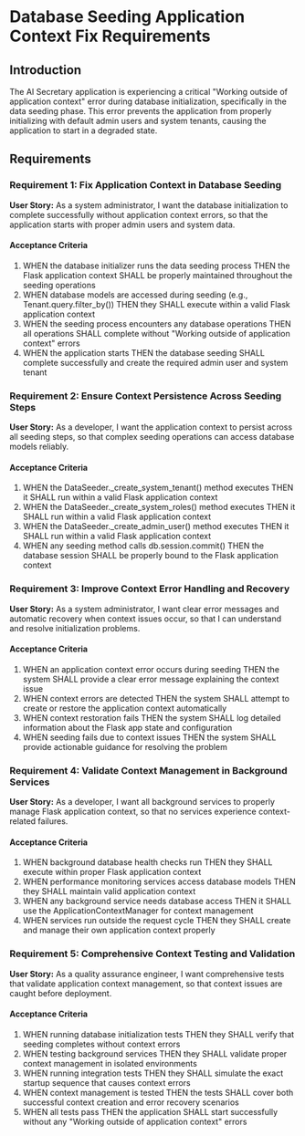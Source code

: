 # Database Seeding Application Context Fix Requirements

## Introduction

The AI Secretary application is experiencing a critical "Working outside of application context" error during database initialization, specifically in the data seeding phase. This error prevents the application from properly initializing with default admin users and system tenants, causing the application to start in a degraded state.

## Requirements

### Requirement 1: Fix Application Context in Database Seeding

**User Story:** As a system administrator, I want the database initialization to complete successfully without application context errors, so that the application starts with proper admin users and system data.

#### Acceptance Criteria

1. WHEN the database initializer runs the data seeding process THEN the Flask application context SHALL be properly maintained throughout the seeding operations
2. WHEN database models are accessed during seeding (e.g., Tenant.query.filter_by()) THEN they SHALL execute within a valid Flask application context
3. WHEN the seeding process encounters any database operations THEN all operations SHALL complete without "Working outside of application context" errors
4. WHEN the application starts THEN the database seeding SHALL complete successfully and create the required admin user and system tenant

### Requirement 2: Ensure Context Persistence Across Seeding Steps

**User Story:** As a developer, I want the application context to persist across all seeding steps, so that complex seeding operations can access database models reliably.

#### Acceptance Criteria

1. WHEN the DataSeeder._create_system_tenant() method executes THEN it SHALL run within a valid Flask application context
2. WHEN the DataSeeder._create_system_roles() method executes THEN it SHALL run within a valid Flask application context  
3. WHEN the DataSeeder._create_admin_user() method executes THEN it SHALL run within a valid Flask application context
4. WHEN any seeding method calls db.session.commit() THEN the database session SHALL be properly bound to the Flask application context

### Requirement 3: Improve Context Error Handling and Recovery

**User Story:** As a system administrator, I want clear error messages and automatic recovery when context issues occur, so that I can understand and resolve initialization problems.

#### Acceptance Criteria

1. WHEN an application context error occurs during seeding THEN the system SHALL provide a clear error message explaining the context issue
2. WHEN context errors are detected THEN the system SHALL attempt to create or restore the application context automatically
3. WHEN context restoration fails THEN the system SHALL log detailed information about the Flask app state and configuration
4. WHEN seeding fails due to context issues THEN the system SHALL provide actionable guidance for resolving the problem

### Requirement 4: Validate Context Management in Background Services

**User Story:** As a developer, I want all background services to properly manage Flask application context, so that no services experience context-related failures.

#### Acceptance Criteria

1. WHEN background database health checks run THEN they SHALL execute within proper Flask application context
2. WHEN performance monitoring services access database models THEN they SHALL maintain valid application context
3. WHEN any background service needs database access THEN it SHALL use the ApplicationContextManager for context management
4. WHEN services run outside the request cycle THEN they SHALL create and manage their own application context properly

### Requirement 5: Comprehensive Context Testing and Validation

**User Story:** As a quality assurance engineer, I want comprehensive tests that validate application context management, so that context issues are caught before deployment.

#### Acceptance Criteria

1. WHEN running database initialization tests THEN they SHALL verify that seeding completes without context errors
2. WHEN testing background services THEN they SHALL validate proper context management in isolated environments
3. WHEN running integration tests THEN they SHALL simulate the exact startup sequence that causes context errors
4. WHEN context management is tested THEN the tests SHALL cover both successful context creation and error recovery scenarios
5. WHEN all tests pass THEN the application SHALL start successfully without any "Working outside of application context" errors